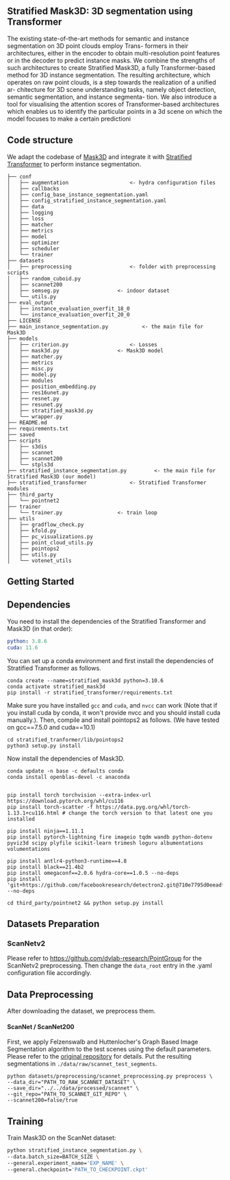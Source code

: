 ## Stratified Mask3D: 3D segmentation using Transformer

The existing state-of-the-art methods for semantic and
instance segmentation on 3D point clouds employ Trans-
formers in their architectures, either in the encoder to
obtain multi-resolution point features or in the decoder
to predict instance masks. We combine the strengths of
such architectures to create Stratified Mask3D, a fully
Transformer-based method for 3D instance segmentation.
The resulting architecture, which operates on raw point
clouds, is a step towards the realization of a unified ar-
chitecture for 3D scene understanding tasks, namely object
detection, semantic segmentation, and instance segmenta-
tion. We also introduce a tool for visualising the attention
scores of Transformer-based architectures which enables
us to identify the particular points in a 3d scene on which
the model focuses to make a certain predictioni


## Code structure
We adapt the codebase of [Mask3D](https://github.com/JonasSchult/Mask3D/) and integrate it with [Stratified Transformer](https://github.com/dvlab-research/Stratified-Transformer) to perform instance segmentation.

```
├── conf
│   ├── augmentation					<- hydra configuration files
│   ├── callbacks
│   ├── config_base_instance_segmentation.yaml
│   ├── config_stratified_instance_segmentation.yaml
│   ├── data 
│   ├── logging
│   ├── loss
│   ├── matcher
│   ├── metrics
│   ├── model
│   ├── optimizer
│   ├── scheduler
│   └── trainer
├── datasets
│   ├── preprocessing					<- folder with preprocessing scripts
│   ├── random_cuboid.py
│   ├── scannet200
│   ├── semseg.py					<- indoor dataset
│   └── utils.py
├── eval_output
│   ├── instance_evaluation_overfit_18_0
│   └── instance_evaluation_overfit_20_0
├── LICENSE
├── main_instance_segmentation.py			<- the main file for Mask3D
├── models
│   ├── criterion.py					<- Losses
│   ├── mask3d.py					<- Mask3D model
│   ├── matcher.py
│   ├── metrics
│   ├── misc.py
│   ├── model.py
│   ├── modules
│   ├── position_embedding.py
│   ├── res16unet.py
│   ├── resnet.py
│   ├── resunet.py
│   ├── stratified_mask3d.py
│   └── wrapper.py
├── README.md
├── requirements.txt
├── saved
├── scripts
│   ├── s3dis
│   ├── scannet
│   ├── scannet200
│   └── stpls3d
├── stratified_instance_segmentation.py			<- the main file for Stratified Mask3D (our model)
├── stratified_transformer				<- Stratified Transformer modules
├── third_party
│   └── pointnet2
├── trainer
│   └── trainer.py					<- train loop
├── utils
│   ├── gradflow_check.py
│   ├── kfold.py
│   ├── pc_visualizations.py
│   ├── point_cloud_utils.py
│   ├── pointops2
│   ├── utils.py
│   └── votenet_utils
```


## Getting Started

## Dependencies 
You need to install the dependencies of the Stratified Transformer and Mask3D (in that order):


```yaml
python: 3.8.6
cuda: 11.6
```
You can set up a conda environment and first install the dependencies of Stratified Transformer as follows.
```
conda create --name=stratified_mask3d python=3.10.6
conda activate stratified_mask3d
pip install -r stratified_transformer/requirements.txt
```

Make sure you have installed `gcc` and `cuda`, and `nvcc` can work (Note that if you install cuda by conda, it won't provide nvcc and you should install cuda manually.). Then, compile and install pointops2 as follows. (We have tested on gcc==7.5.0 and cuda==10.1)
```
cd stratified_tranformer/lib/pointops2
python3 setup.py install
```


Now install the dependencies of Mask3D.

```
conda update -n base -c defaults conda
conda install openblas-devel -c anaconda


pip install torch torchvision --extra-index-url https://download.pytorch.org/whl/cu116
pip install torch-scatter -f https://data.pyg.org/whl/torch-1.13.1+cu116.html # change the torch version to that latest one you installed

pip install ninja==1.11.1
pip install pytorch-lightning fire imageio tqdm wandb python-dotenv pyviz3d scipy plyfile scikit-learn trimesh loguru albumentations volumentations

pip install antlr4-python3-runtime==4.8
pip install black==21.4b2
pip install omegaconf==2.0.6 hydra-core==1.0.5 --no-deps
pip install 'git+https://github.com/facebookresearch/detectron2.git@710e7795d0eeadf9def0e7ef957eea13532e34cf' --no-deps

cd third_party/pointnet2 && python setup.py install
```


## Datasets Preparation

### ScanNetv2
Please refer to https://github.com/dvlab-research/PointGroup for the ScanNetv2 preprocessing. Then change the `data_root` entry in the .yaml configuration file accordingly.


## Data Preprocessing
 
After downloading the dataset, we preprocess them.

#### ScanNet / ScanNet200
First, we apply Felzenswalb and Huttenlocher's Graph Based Image Segmentation algorithm to the test scenes using the default parameters.
Please refer to the [original repository](https://github.com/ScanNet/ScanNet/tree/master/Segmentator) for details.
Put the resulting segmentations in `./data/raw/scannet_test_segments`.
```
python datasets/preprocessing/scannet_preprocessing.py preprocess \
--data_dir="PATH_TO_RAW_SCANNET_DATASET" \
--save_dir="../../data/processed/scannet" \
--git_repo="PATH_TO_SCANNET_GIT_REPO" \
--scannet200=false/true
```

## Training 
Train Mask3D on the ScanNet dataset:
```bash
python stratified_instance_segmentation.py \
--data.batch_size=BATCH_SIZE \
--general.experiment_name='EXP_NAME' \
--general.checkpoint='PATH_TO_CHECKPOINT.ckpt'
```




